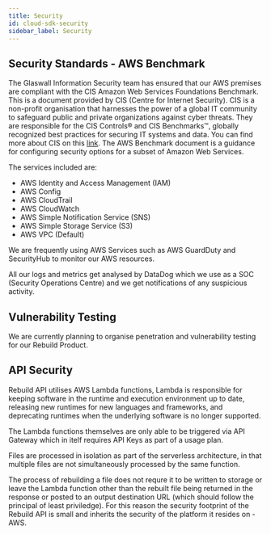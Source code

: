 ```yaml
---
title: Security
id: cloud-sdk-security
sidebar_label: Security
---
```


## Security Standards - AWS Benchmark

The Glaswall Information Security team has ensured that our AWS premises are compliant with the CIS Amazon Web Services Foundations Benchmark. This is a document provided by CIS (Centre for Internet Security). CIS is a non-profit organisation that harnesses the power of a global IT community to safeguard public and private organizations against cyber threats. They are responsible for the CIS Controls® and CIS Benchmarks™, globally recognized best practices for securing IT systems and data. You can find more about CIS on this [link](https://www.cisecurity.org/about-us/). The AWS Benchmark document is a guidance for configuring security options for a subset of Amazon Web Services. 

The services included are:
- AWS Identity and Access Management (IAM)
- AWS Config
- AWS CloudTrail
- AWS CloudWatch
- AWS Simple Notification Service (SNS)
- AWS Simple Storage Service (S3)
- AWS VPC (Default)

We are frequently using AWS Services such as AWS GuardDuty and SecurityHub to monitor our AWS resources. 

All our logs and metrics get analysed by DataDog which we use as a SOC (Security Operations Centre) and we get notifications of any suspicious activity. 

## Vulnerability Testing

We are currently planning to organise penetration and vulnerability testing for our Rebuild Product. 

## API Security

Rebuild API utilises AWS Lambda functions, Lambda is responsible for keeping software in the runtime and execution environment up to date, releasing new runtimes for new languages and frameworks, and deprecating runtimes when the underlying software is no longer supported.

The Lambda functions themselves are only able to be triggered via API Gateway which in itelf requires API Keys as part of a usage plan.

Files are processed in isolation as part of the serverless architecture, in that multiple files are not simultaneously processed by the same function.

The process of rebuilding a file does not requre it to be written to storage or leave the Lambda function other than the rebuilt file being returned in the response or posted to an output destination URL (which should follow the principal of least priviledge). For this reason the security footprint of the Rebuild API is small and inherits the security of the platform it resides on - AWS.



